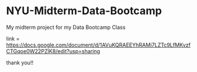 # NYU-Midterm-Data-Bootcamp
My midterm project for my Data Bootcamp Class

link = https://docs.google.com/document/d/1AVuKQRAEEYhRAMi7LZTc9LfMKvzfCTGqoe0W22PZlK8/edit?usp=sharing

thank you!!
